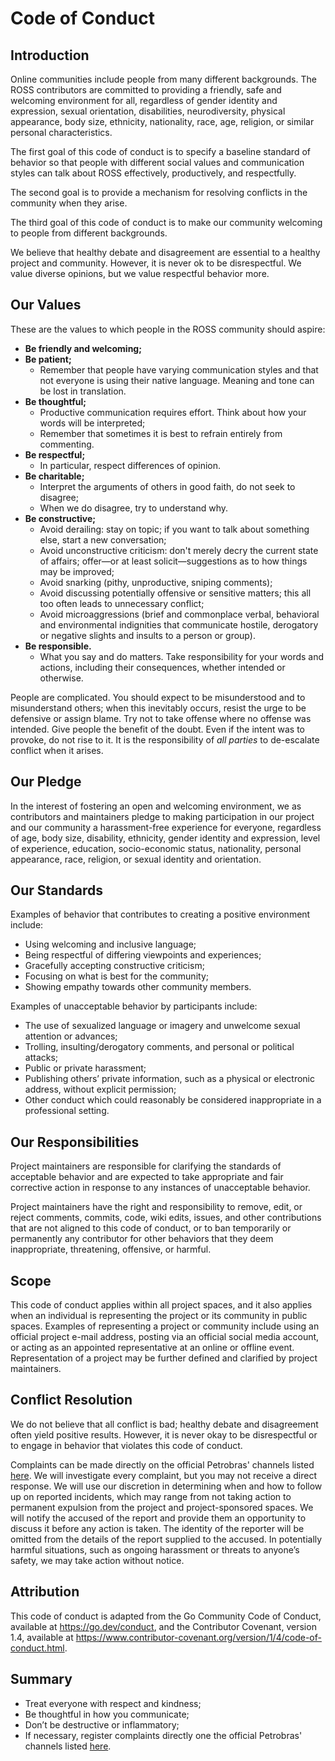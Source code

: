 # Code of Conduct

## Introduction

Online communities include people from many different backgrounds. The ROSS contributors are committed to providing a friendly, safe and welcoming environment for all, regardless of gender identity and expression, sexual orientation, disabilities, neurodiversity, physical appearance, body size, ethnicity, nationality, race, age, religion, or similar personal characteristics.

The first goal of this code of conduct is to specify a baseline standard of behavior so that people with different social values and communication styles can talk about ROSS effectively, productively, and respectfully.

The second goal is to provide a mechanism for resolving conflicts in the community when they arise.

The third goal of this code of conduct is to make our community welcoming to people from different backgrounds.

We believe that healthy debate and disagreement are essential to a healthy project and community. However, it is never ok to be disrespectful. We value diverse opinions, but we value respectful behavior more.

## Our Values

These are the values to which people in the ROSS community should aspire:

* **Be friendly and welcoming;**
* **Be patient;** 
  * Remember that people have varying communication styles and that not everyone is using their native language. Meaning and tone can be lost in translation.
* **Be thoughtful;** 
  * Productive communication requires effort. Think about how your words will be interpreted;
  * Remember that sometimes it is best to refrain entirely from commenting.
* **Be respectful;** 
  * In particular, respect differences of opinion.
* **Be charitable;** 
  * Interpret the arguments of others in good faith, do not seek to disagree;
  * When we do disagree, try to understand why.
* **Be constructive;** 
  * Avoid derailing: stay on topic; if you want to talk about something else, start a new conversation;
  * Avoid unconstructive criticism: don't merely decry the current state of affairs; offer—or at least solicit—suggestions as to how things may be improved;
  * Avoid snarking (pithy, unproductive, sniping comments);
  * Avoid discussing potentially offensive or sensitive matters; this all too often leads to unnecessary conflict;
  * Avoid microaggressions (brief and commonplace verbal, behavioral and environmental indignities that communicate hostile, derogatory or negative slights and insults to a person or group).
* **Be responsible.**
  * What you say and do matters. Take responsibility for your words and actions, including their consequences, whether intended or otherwise.
  
People are complicated. You should expect to be misunderstood and to misunderstand others; when this inevitably occurs, resist the urge to be defensive or assign blame. Try not to take offense where no offense was intended. Give people the benefit of the doubt. Even if the intent was to provoke, do not rise to it. It is the responsibility of _all parties_ to de-escalate conflict when it arises.

## Our Pledge

In the interest of fostering an open and welcoming environment, we as contributors and maintainers pledge to making participation in our project and our community a harassment-free experience for everyone, regardless of age, body size, disability, ethnicity, gender identity and expression, level of experience, education, socio-economic status, nationality, personal appearance, race, religion, or sexual identity and orientation.

## Our Standards

Examples of behavior that contributes to creating a positive environment include:

* Using welcoming and inclusive language;
* Being respectful of differing viewpoints and experiences;
* Gracefully accepting constructive criticism;
* Focusing on what is best for the community;
* Showing empathy towards other community members.

Examples of unacceptable behavior by participants include:

* The use of sexualized language or imagery and unwelcome sexual attention or advances;
* Trolling, insulting/derogatory comments, and personal or political attacks;
* Public or private harassment;
* Publishing others’ private information, such as a physical or electronic address, without explicit permission;
* Other conduct which could reasonably be considered inappropriate in a professional setting.

## Our Responsibilities

Project maintainers are responsible for clarifying the standards of acceptable behavior and are expected to take appropriate and fair corrective action in response to any instances of unacceptable behavior.

Project maintainers have the right and responsibility to remove, edit, or reject comments, commits, code, wiki edits, issues, and other contributions that are not aligned to this code of conduct, or to ban temporarily or permanently any contributor for other behaviors that they deem inappropriate, threatening, offensive, or harmful.

## Scope

This code of conduct applies within all project spaces, and it also applies when an individual is representing the project or its community in public spaces. Examples of representing a project or community include using an official project e-mail address, posting via an official social media account, or acting as an appointed representative at an online or offline event. Representation of a project may be further defined and clarified by project maintainers.

## Conflict Resolution

We do not believe that all conflict is bad; healthy debate and disagreement often yield positive results. However, it is never okay to be disrespectful or to engage in behavior that violates this code of conduct.

Complaints can be made directly on the official Petrobras' channels listed [here](https://prd.hotsitespetrobras.com.br/en/contact-us/). We will investigate every complaint, but you may not receive a direct response. We will use our discretion in determining when and how to follow up on reported incidents, which may range from not taking action to permanent expulsion from the project and project-sponsored spaces. We will notify the accused of the report and provide them an opportunity to discuss it before any action is taken. The identity of the reporter will be omitted from the details of the report supplied to the accused. In potentially harmful situations, such as ongoing harassment or threats to anyone’s safety, we may take action without notice.

## Attribution

This code of conduct is adapted from the Go Community Code of Conduct, available at https://go.dev/conduct, and the Contributor Covenant, version 1.4, available at https://www.contributor-covenant.org/version/1/4/code-of-conduct.html.

## Summary

* Treat everyone with respect and kindness;
* Be thoughtful in how you communicate;
* Don’t be destructive or inflammatory;
* If necessary, register complaints directly one the official Petrobras' channels listed [here](https://prd.hotsitespetrobras.com.br/en/contact-us/).